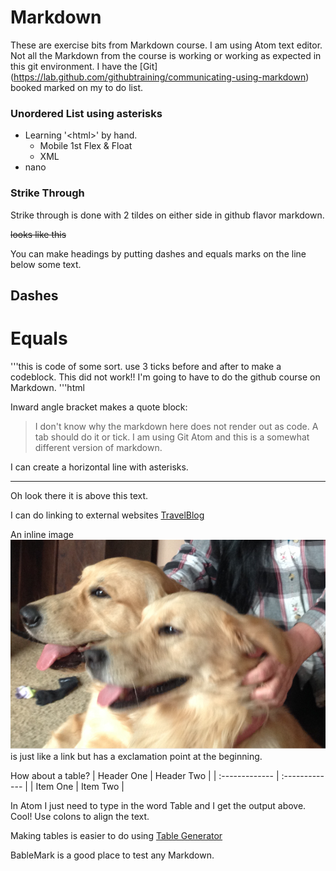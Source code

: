 
# Markdown
These are exercise bits from Markdown course. I am using Atom text editor. Not all the Markdown from the course is working or working as expected in this git environment. I have the [Git] (https://lab.github.com/githubtraining/communicating-using-markdown) booked marked on my to do list.
### Unordered List using asterisks
* Learning '\<html\>' by hand. 
  * Mobile 1st Flex & Float
  * XML
* nano
### Strike Through
Strike through is done with 2 tildes on either side in github flavor markdown.

~~looks like this~~

You can make headings by putting dashes and equals marks on the line below some text.

Dashes
-----
Equals
====
  '''this is code of some sort.
use 3 ticks before and after to make a codeblock. This did not work!! I'm going to have to do the github course on Markdown.
'''html


Inward angle bracket makes a quote block:
>I don't know why the markdown here does not render out as code. A tab should do it or tick.
I am using Git Atom and this is a somewhat different version of markdown.

I can create a horizontal line with asterisks.
************
Oh look there it is above this text.



I can do linking to external websites [TravelBlog](http://maryswanderings.net/)

An inline image ![An Inline Image](dogs.png) is just like a link but has a exclamation point at the beginning.

How about a table?
| Header One     | Header Two     |
| :------------- | :------------- |
| Item One       | Item Two       |

In Atom I just need to type in the word Table and I get the output above. Cool!
Use colons to align the text.

Making tables is easier to do using [Table Generator](http//:www.tablesgenerator.com)

BableMark is a good place to test any Markdown.

